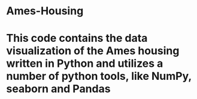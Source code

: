 # Ames-Housing
# This code contains the data visualization of the Ames housing written in Python and utilizes a number of python tools, like NumPy, seaborn and Pandas
